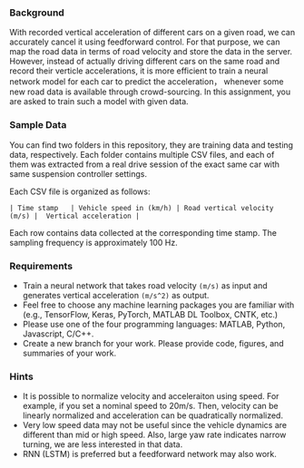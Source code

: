 ### Background

With recorded vertical acceleration of different cars on a given road,  we can accurately cancel it using feedforward control. 
For that purpose, we can map the road data in terms of road velocity and store the data in the server.
However, instead of actually driving different cars on the same road and record their verticle accelerations, 
it is more efficient to train a neural network model for each car to predict the acceleration， whenever some new road data is available through crowd-sourcing. In this assignment, 
you are asked to train such a model with given data.

### Sample Data

You can find two folders in this repository, they are training data and testing data, respectively. Each folder contains multiple CSV files, 
and each of them was extracted from a real drive session of the exact same car with same suspension controller settings.

Each CSV file is organized as follows:

`| Time stamp   | Vehicle speed in (km/h) | Road vertical velocity (m/s) |  Vertical acceleration |`

Each row contains data collected at the corresponding time stamp. The sampling frequency is approximately 100 Hz.

### Requirements

* Train a neural network that takes road velocity `(m/s)`  as input and generates vertical acceleration `(m/s^2)` as output.
* Feel free to choose any machine learning packages you are familiar with (e.g., TensorFlow, Keras, PyTorch, MATLAB DL Toolbox, CNTK, etc.)
* Please use one of the four programming languages: MATLAB, Python, Javascript, C/C++.
* Create a new branch for your work. Please provide code, figures, and summaries of your work.


### Hints

* It is possible to normalize velocity and acceleraiton using speed. For example, if you set a nominal speed to 20m/s. 
Then, velocity can be linearly normalized and acceleration can be quadratically normalized.
* Very low speed data may not be useful since the vehicle dynamics are different than mid or high speed. 
Also,  large yaw rate indicates narrow turning, we are less interested in that data.
* RNN (LSTM) is preferred but a feedforward network may also work.


 

